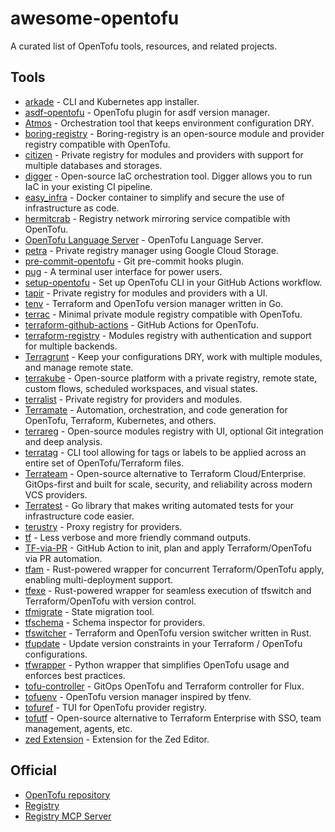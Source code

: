 # awesome-opentofu

A curated list of OpenTofu tools, resources, and related projects.

## Tools

- [arkade](https://github.com/alexellis/arkade) - CLI and Kubernetes app installer.
- [asdf-opentofu](https://github.com/virtualroot/asdf-opentofu) - OpenTofu plugin for asdf version manager.
- [Atmos](https://github.com/cloudposse/atmos) - Orchestration tool that keeps environment configuration DRY.
- [boring-registry](https://github.com/boring-registry/boring-registry) - Boring-registry is an open-source module and provider registry compatible with OpenTofu.
- [citizen](https://github.com/outsideris/citizen) - Private registry for modules and providers with support for multiple databases and storages.
- [digger](https://github.com/diggerhq/digger) - Open-source IaC orchestration tool. Digger allows you to run IaC in your existing CI pipeline.
- [easy_infra](https://github.com/SeisoLLC/easy_infra) - Docker container to simplify and secure the use of infrastructure as code.
- [hermitcrab](https://github.com/seal-io/hermitcrab) - Registry network mirroring service compatible with OpenTofu.
- [OpenTofu Language Server](https://github.com/opentofu/tofu-ls) - OpenTofu Language Server.
- [petra](https://github.com/devoteamgcloud/petra) - Private registry manager using Google Cloud Storage.
- [pre-commit-opentofu](https://github.com/tofuutils/pre-commit-opentofu) - Git pre-commit hooks plugin.
- [pug](https://github.com/leg100/pug) - A terminal user interface for power users.
- [setup-opentofu](https://github.com/opentofu/setup-opentofu) - Set up OpenTofu CLI in your GitHub Actions workflow.
- [tapir](https://github.com/PacoVK/tapir) - Private registry for modules and providers with a UI.
- [tenv](https://github.com/tofuutils/tenv) - Terraform and OpenTofu version manager written in Go.
- [terrac](https://github.com/haoliangyu/terrac) - Minimal private module registry compatible with OpenTofu.
- [terraform-github-actions](https://github.com/dflook/terraform-github-actions) - GitHub Actions for OpenTofu.
- [terraform-registry](https://github.com/nrkno/terraform-registry) - Modules registry with authentication and support for multiple backends.
- [Terragrunt](https://github.com/gruntwork-io/terragrunt) - Keep your configurations DRY, work with multiple modules, and manage remote state.
- [terrakube](https://github.com/AzBuilder/terrakube) - Open-source platform with a private registry, remote state, custom flows, scheduled workspaces, and visual states.
- [terralist](https://github.com/terralist/terralist) - Private registry for providers and modules.
- [Terramate](https://github.com/terramate-io/terramate) - Automation, orchestration, and code generation for OpenTofu, Terraform, Kubernetes, and others.
- [terrareg](https://github.com/MatthewJohn/terrareg) - Open-source modules registry with UI, optional Git integration and deep analysis.
- [terratag](https://github.com/env0/terratag) - CLI tool allowing for tags or labels to be applied across an entire set of OpenTofu/Terraform files.
- [Terrateam](https://github.com/terrateamio/terrateam) - Open-source alternative to Terraform Cloud/Enterprise. GitOps-first and built for scale, security, and reliability across modern VCS providers.
- [Terratest](https://github.com/gruntwork-io/terratest) - Go library that makes writing automated tests for your infrastructure code easier.
- [terustry](https://github.com/veepee-oss/terustry) - Proxy registry for providers.
- [tf](https://github.com/dex4er/tf) - Less verbose and more friendly command outputs.
- [TF-via-PR](https://github.com/OP5dev/TF-via-PR) - GitHub Action to init, plan and apply Terraform/OpenTofu via PR automation.
- [tfam](https://github.com/Ant0wan/tfam) - Rust-powered wrapper for concurrent Terraform/OpenTofu apply, enabling multi-deployment support.
- [tfexe](https://github.com/Ant0wan/tfexe) - Rust-powered wrapper for seamless execution of tfswitch and Terraform/OpenTofu with version control.
- [tfmigrate](https://github.com/minamijoyo/tfmigrate) - State migration tool.
- [tfschema](https://github.com/minamijoyo/tfschema) - Schema inspector for providers.
- [tfswitcher](https://github.com/ASleepyCat/tfswitcher) - Terraform and OpenTofu version switcher written in Rust.
- [tfupdate](https://github.com/minamijoyo/tfupdate) - Update version constraints in your Terraform / OpenTofu configurations.
- [tfwrapper](https://github.com/claranet/tfwrapper) - Python wrapper that simplifies OpenTofu usage and enforces best practices.
- [tofu-controller](https://github.com/flux-iac/tofu-controller) - GitOps OpenTofu and Terraform controller for Flux.
- [tofuenv](https://github.com/tofuutils/tofuenv) - OpenTofu version manager inspired by tfenv.
- [tofuref](https://github.com/djetelina/tofuref) - TUI for OpenTofu provider registry.
- [tofutf](https://github.com/tofutf/tofutf) - Open-source alternative to Terraform Enterprise with SSO, team management, agents, etc.
- [zed Extension](https://github.com/ashpool37/zed-extension-opentofu) - Extension for the Zed Editor.

## Official

- [OpenTofu repository](https://github.com/opentofu/opentofu)
- [Registry](https://github.com/opentofu/registry)
- [Registry MCP Server](https://github.com/opentofu/opentofu-mcp-server)
